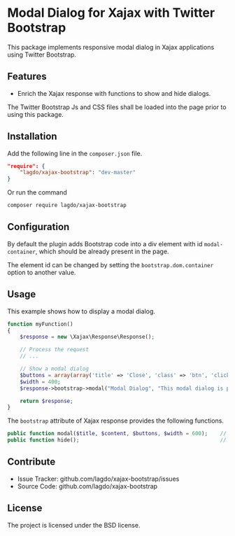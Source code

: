 Modal Dialog for Xajax with Twitter Bootstrap
=============================================

This package implements responsive modal dialog in Xajax applications using Twitter Bootstrap.

Features
--------

- Enrich the Xajax response with functions to show and hide dialogs.

The Twitter Bootstrap Js and CSS files shall be loaded into the page prior to using this package.

Installation
------------

Add the following line in the `composer.json` file.
```json
"require": {
    "lagdo/xajax-bootstrap": "dev-master"
}
```

Or run the command
```bash
composer require lagdo/xajax-bootstrap
```

Configuration
------------

By default the plugin adds Bootstrap code into a div element with id `modal-container`, which should be already present in the page.

The element id can be changed by setting the `bootstrap.dom.container` option to another value.

Usage
-----

This example shows how to display a modal dialog.
```php
function myFunction()
{
    $response = new \Xajax\Response\Response();

    // Process the request
    // ...

    // Show a modal dialog
    $buttons = array(array('title' => 'Close', 'class' => 'btn', 'click' => 'close'));
    $width = 400;
    $response->bootstrap->modal("Modal Dialog", "This modal dialog is powered by Twitter Bootstrap!!", $buttons, $width);

    return $response;
}
```

The `bootstrap` attribute of Xajax response provides the following functions.
```php
public function modal($title, $content, $buttons, $width = 600);    // Show a modal dialog
public function hide();                                             // Hide the modal dialog
```

Contribute
----------

- Issue Tracker: github.com/lagdo/xajax-bootstrap/issues
- Source Code: github.com/lagdo/xajax-bootstrap

License
-------

The project is licensed under the BSD license.
